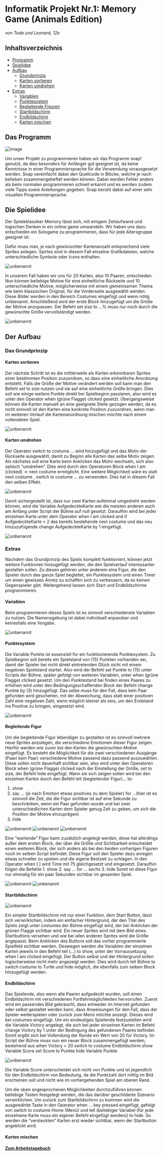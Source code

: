 # Informatik Projekt Nr.1: Memory Game (Animals Edition)
*von Teda und Leonard, 12e*

## Inhaltsverzeichnis
* [Programm](#Programm)
* [Spielidee](#Spielidee)
* [Aufbau](#Aufbau)
  * [Grundprinzip](#Grundprinzip)
  * [Karten sortieren](#Sortieren)
  * [Karten umdrehen](#Umdrehen)
* [Extras](#Extras)
  * [Variablen](#Variablen)
  * [Punktesystem](#Punktesystem)
  * [Begleitende Figuren](#Figuren)
  * [Startbildschirm](#Startbildschirm)
  * [Endbildschirm](#Endbildschirm)
  * [Karten mischen](#Mix)


## Das Programm <a name="Programm"></a>

![image](https://user-images.githubusercontent.com/42579285/48960806-160b1200-ef70-11e8-82f8-a4498ecd9050.png)


Um unser Projekt zu programmieren haben wir das Programm snap! genutzt, da dies besonders für Anfänger gut geeignet ist, da keine Kenntnisse in einer Programmiersprache für die Verwendung vorausgesetzt werden. Snap vereinfacht dabei den Quellcode in Blöcke, welche je nach belieben zusammengeheftet werden können. Dabei werden Fehler anders als beim normalen programmieren schnell erkannt und es werden zudem viele Tipps sowie Anleitungen gegeben. Snap beruht dabei auf einer sehr visuellen Programmiersprache.


## Die Spielidee <a name="Spielidee"></a>

Der Spieleklassiker Memory lässt sich, mit einigem Zeitaufwand und logischen Denken in ein online game umwandeln. Wir haben uns dazu entschieden ein Sologame zu programmieren, dass für jede Altersgruppe geeignet ist.

Dafür muss man, je nach gewünschter Kartenanzahl entsprechend viele Sprites anlegen. Spirtes sind in diesem Fall einzelne Grafikdateien, welche unterschiedliche Symbole oder Icons enthalten.

![unbenannt](https://user-images.githubusercontent.com/42579285/48960973-6cc51b80-ef71-11e8-9005-e67377dd267e.png)

In unserem Fall haben wir uns für 20 Karten, also 10 Paaren, entschieden. Nun können beliebige Motive für eine einheitliche Rückseite und 10 unterschiedliche Motive, möglicherweise mit einem gemeinsamen Thema wie beim klassischen Original, für die Vorderseite ausgewählt werden. Diese Bilder werden in den Bereich Costumes eingefügt und wenn nötig umbenannt. Anschließend wird der erste Block hinzugefügt um die Größe der Motive anzupassen. Der Befehl set size to …% muss nur noch durch die gewünschte Größe vervollständigt werden.

![unbenannt](https://user-images.githubusercontent.com/42579285/48961170-b9f5bd00-ef72-11e8-97e4-339291633b87.png)


## Der Aufbau <a name="Aufbau"></a>

### Das Grundprinzip <a name="Grundprinzip"></a>

#### Karten sortieren <a name="Sortieren"></a>

Der nächste Schritt ist es die mittlerweile als Karten erkennbaren Sprites einer bestimmten Position zuzuordnen, so dass eine einheitliche Anordnung entsteht. Falls die Größe der Motive verändert werden soll kann man den Befehl set to size nutzen und sie auf eine einheitliche Größe bringen. Dies soll wie einige weitere Punkte direkt bei Spielbeginn passieren, also wird es unter den Operator when (grüne Flagge) clicked gesetzt. Übergangsweise können die Karten manuell an eine geeignete Stelle gezogen werden, da es nicht sinnvoll ist den Karten eine konkrete Position zuzuordnen, wenn man im weiteren Verlauf die Kartenanordnung mischen möchte nach einem vollendeten Spiel.

![unbenannt](https://user-images.githubusercontent.com/42579285/48961040-f248cb80-ef71-11e8-97b4-4d8729ba9c2f.png)

#### Karten umdrehen <a name="Umdrehen"></a>

Der Operator switch to costume … wird hinzugefügt und das Motiv der Rückseite ausgewählt, damit zu Beginn alle Karten das selbe Motiv zeigen. 
Als nächstes soll eine Karte beim Anklicken das Motiv wechseln, sich also optisch “umdrehen”. Dies wird durch den Operatoren Block when I am (clicked) -> next costume ermöglicht. Eine weitere Möglichkeit wäre es statt next costume , switch to costume … zu verwenden. Dies hat in diesem Fall den selben Effekt.

![unbenannt](https://user-images.githubusercontent.com/42579285/48961086-3d62de80-ef72-11e8-9ee7-3127360d4dee.png)

Damit sichergestellt ist, dass nur zwei Karten aufeinmal umgedreht werden können, wird die Variable AufgedeckteKarte wie die meisten anderen auch am Anfang unter Script der Bühne auf null gesetzt. Daraufhin wird bei jeder einzelnen Karte unter dem Operator when I am clicked and if AufgedeckteKarte < 2 das bereits bestehende next costume und das neu hinzuzufügende change AufgedeckteKarte by 1 eingefügt.

![unbenannt](https://user-images.githubusercontent.com/42579285/48961507-5f119500-ef75-11e8-988a-463a87712a3f.png)


### Extras  <a name="Extras"></a>

Nachdem das Grundprinzip des Spiels komplett funktioniert, können jetzt weitere Funktionen hinzugefügt werden, die den Spielverlauf interessanter gestalten sollen.
Zu diesen gehören unter anderem eine Figur, die den Spieler durch das ganze Spiel begleitet, ein Punktesystem und einen Timer um einen gewissen Anreiz zu schaffen sich zu verbessern, da es keinen Gegenspieler gibt. Weitergehend lassen sich Start und Endbildschirme programmieren.


#### Variablen <a name="Variablen"></a>

Beim programmieren dieses Spiels ist es sinnvoll verschiedenste Variablen zu nutzen. Die Namensgebung ist dabei individuell anpassbar und keinesfalls eine Vorgabe.

![unbenannt](https://user-images.githubusercontent.com/42579285/48961234-43a58a80-ef73-11e8-9106-cdb801df174f.png)

#### Punktesystem <a name="Punktesystem"></a>

Die Variable Punkte ist essenziell für ein funktionierende Punktesystem. Zu Spielbeginn soll bereits ein Spielstand von (15) Punkten vorhanden sei, damit der Spieler bei nicht direkt eintretenden Glück nicht mit einem negativen Spielstand startet. Also wird der Befehl set Punkte to (15) unter Scripts der Bühne, später gefolgt von weiteren Variablen, unter when (grüne Flagge) clicked gesetzt. Um den Punktestand bei finden eines Paares zu erhöhen wird unter den Bedingungsschaffenden Block der Befehl change Punkte by (3) hinzugefügt. Das selbe muss für den Fall, dass kein Paar gefunden wird geschehen, mit der Abweichung, dass statt einer positiven Zahl eine negativen Zahl, wenn möglich kleiner als eins, um den Endstand ins Positive zu bringen, eingesetzt wird.

![unbenannt](https://user-images.githubusercontent.com/42579285/48961455-02ae7580-ef75-11e8-9a17-bb2763f04ae1.png)


#### Begleitende Figur <a name="Figuren"></a>

Um die begleitende Figur lebendiger zu gestalten ist es sinnvoll mehrere neue Sprites anzulegen, die verschiedene Emotionen dieser Figur zeigen. Hierfür werden wie zuvor bei den Karten die gewünschten Motive eingefügt. Es besteht die Möglichkeit für die zwei verschiedenen Ausgänge (Paar/ kein Paar) verschiedene Motive passend dazu passend auszuwählen. Diese sollen nicht dauerhaft sichtbar sein, also wird unter den Operatoren Block when (grüne Flagge) clicked nach der Einstellung der Größe, set to size, der Befehl hide eingefügt. Wann sie sich zeigen sollen wird bei den einzelnen Karten durch den Befehl tell (begleitender Figur)… to:
1. show
2. say … (je nach Emotion etwas positives zu dem Spieler) for …(hier ist es sinnvoll die Zeit, die die Figur sichtbar ist auf eine Sekunde zu beschränken, wenn ein Paar gefunden wurde und bei zwei unterschiedlichen Karten dem Spieler genug Zeit zu geben, um sich die Position der Motive einzuprägen)
3. hide

![unbenannt](https://user-images.githubusercontent.com/42579285/48961651-8fa5fe80-ef76-11e8-98e2-66c7363df0bc.png)
![unbenannt](https://user-images.githubusercontent.com/42579285/48961539-af88f280-ef75-11e8-849d-e95853dffe5d.png)
![unbenannt](https://user-images.githubusercontent.com/42579285/48961623-6be2b880-ef76-11e8-9ec4-927659ae18f5.png)

Eine “wartende” Figur kann zusätzlich angelegt werden, diese hat allerdings außer dem ersten Block, der über die Größe und Sichtbarkeit entscheidet einen weiteren Block, der sich anders als bei den beiden vorherigen Figuren noch im selben Script befindet. Diese Figur soll den Spieler dazu anregen etwas schneller zu spielen und die eigene Bestzeit zu schlagen. In den Operator when [ ] wird Time mit 75 gleichgesetzt und eingesetzt. Daraufhin folgen die Befehle 1. show
2. say … for … sechs 
3. hide
Somit ist diese Figur nur einmalig für ein paar Sekunden sichtbar im gesamten Spiel.

![unbenannt](https://user-images.githubusercontent.com/42579285/48961689-ed3a4b00-ef76-11e8-8c14-de3c33f95677.png)
![unbenannt](https://user-images.githubusercontent.com/42579285/48961763-908b6000-ef77-11e8-821c-4ef3b6f83d60.png)


#### Startbildschirm <a name="Startbildschirm"></a>

![unbenannt](https://user-images.githubusercontent.com/42579285/48960865-89ad1f00-ef70-11e8-9988-c1d890fe1fdb.png)

Ein simpler Startbildschirm mit nur einer Funktion, dem Start Button, lässt sich verwirklichen, indem ein einfacher Hintergrund, der den Titel des Spiels zeigt unter costumes der Bühne eingefügt wird, der bei Anklicken der grünen Flagge sichtbar wird. Ein neuer Sprites wird mit dem Bild eines Startbuttons versehen und wie bei allen anderen Sprites wird die Größe angepasst. Beim Anklicken des Buttons soll das vorher programmierte Spielfeld sichtbar werden. Deswegen werden die Variablen der einzelnen Karten jeweils in den Befehl tell (...) to show, unter der Vorraussetzung when I am clicked eingefügt.
Der Button selbst und der Hintergrund sollen logischerweise nicht mehr angezeigt werden. Dies wird durch tell Bühne to switch costume to Turtle und hide möglich, die ebenfalls zum selben Block hinzugefügt werden.


#### Endbildschirm <a name="Endbildschirm"></a>

Das Spielende, also wenn alle Paaren aufgedeckt wurden, soll einen Endbildschirm mit verschiedenen Fortfahrmöglichkeiten hervorrufen. Zuerst wird ein passendes Bild gebraucht, dass entweder im Internet gefunden oder selbst gestaltet werden kann, dass Anweisungen für den Fall, dass der Spieler weiterspielen oder zurück zum Menü möchte anzeigt. Dieses wird bei costumes eingefügt. Um ein eindeutiges Spielende festzustellen wird die Variable Victory angelegt, die sich bei jeder einzelnen Karten im Befehl change Victory by 1 unter der Bedingung des gefundenen Paares befindet. Somit ergibt sich bei Vollendung der Runde ein Wert von 20 für Victory. Im Script der Bühne muss nun ein neuer Block zusammengefügt werden, bestehend aus 
when Victory = 20
switch to costume Endbildschirm 
show Variable Score 
set Score to Punkte
hide Variable Punkte

![unbenannt](https://user-images.githubusercontent.com/42579285/48961798-cf211a80-ef77-11e8-92e0-d4163ec78c69.png)

Die Variable Score unterscheidet sich nicht von Punkte und ist jegendlich für den Endbildschirm von Bedeutung, da die Punktzahl dort mittig im Bild erscheinen soll und nicht wie im vorhergehenden Spiel am oberen Rand.

Um die oben angesprochenen Möglichkeiten durchzuführen können beliebige Tasten festgelegt werden, die das darüber geschilderte Szenario verwirklichen. 
Um zurück zum Startbildschirm zu kommen wird die ausgewählte Taste in den Operator when … key pressed eingefügt, gefolgt von switch to costume Home (Menü) und tell (beliebiger Variabel (für jede einzelnene Karte muss ein eigener Befehl eingefügt werden)) to hide. So werden die “versteckten” Karten erst wieder sichtbar, wenn der Startbutton angeklickt wird.

#### Karten mischen <a name="Mix"></a>


#### [Zum Arbeitstagebuch](https://github.com/LeoandTeda/Memory-Game-Animals-Edition/blob/master/Arbeitstagebuch.md)

